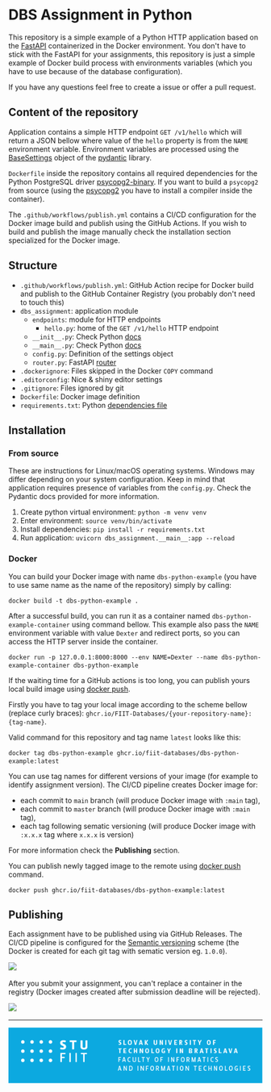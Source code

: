 # DBS Assignment in Python

This repository is a simple example of a Python HTTP application based on the [FastAPI](https://fastapi.tiangolo.com/)
containerized in the Docker environment. You don't have to stick with the FastAPI for your assignments, this repository
is just a simple example of Docker build process with environments variables (which you have to use because of the
database configuration).

If you have any questions feel free to create a issue or offer a pull request.

## Content of the repository

Application contains a simple HTTP endpoint `GET /v1/hello` which will return a JSON bellow where value of the `hello`
property is from the `NAME` environment variable. Environment variables are processed using the
[BaseSettings](https://docs.pydantic.dev/usage/settings/) object of the [pydantic](https://docs.pydantic.dev/) library.

`Dockerfile` inside the repository contains all required dependencies for the Python PostgreSQL driver
[psycopg2-binary](https://pypi.org/project/psycopg2-binary/). If you want to build a `psycopg2` from source (using the
[psycopg2](https://pypi.org/project/psycopg2/) you have to install a compiler inside the container).

The `.github/workflows/publish.yml` contains a CI/CD configuration for the Docker image build and publish using the
GitHub Actions. If you wish to build and publish the image manually check the installation section specialized for the
Docker image.

## Structure

- `.github/workflows/publish.yml`: GitHub Action recipe for Docker build and publish to the GitHub Container Registry
(you probably don't need to touch this)
- `dbs_assignment`: application module
  - `endpoints`: module for HTTP endpoints
    - `hello.py`: home of the `GET /v1/hello` HTTP endpoint
  - `__init__.py`: Check Python [docs](https://docs.python.org/3/tutorial/modules.html#packages)
  - `__main__.py`: Check Python [docs](https://docs.python.org/3/library/__main__.html)
  - `config.py`: Definition of the settings object
  - `router.py`: FastAPI [router](https://fastapi.tiangolo.com/tutorial/bigger-applications/?h=#apirouter)
- `.dockerignore`: Files skipped in the Docker `COPY` command
- `.editorconfig`: Nice & shiny editor settings
- `.gitignore`: Files ignored by git
- `Dockerfile`: Docker image definition
- `requirements.txt`: Python [dependencies file](https://pip.pypa.io/en/stable/reference/requirements-file-format/)

## Installation

### From source

These are instructions for Linux/macOS operating systems. Windows may differ depending on your system configuration.
Keep in mind that application requires presence of variables from the `config.py`. Check the Pydantic docs provided
for more information.

1. Create python virtual environment: `python -m venv venv`
2. Enter environment: `source venv/bin/activate`
3. Install dependencies: `pip install -r requirements.txt`
4. Run application: `uvicorn dbs_assignment.__main__:app --reload`

### Docker

You can build your Docker image with name `dbs-python-example` (you have to use same name as the name of the
repository) simply by calling:

```shell
docker build -t dbs-python-example .
```

After a successful build, you can run it as a container named `dbs-python-example-container` using command bellow.
This example also pass the `NAME` environment variable with value `Dexter` and redirect ports, so you can access the
HTTP server inside the container.

```shell
docker run -p 127.0.0.1:8000:8000 --env NAME=Dexter --name dbs-python-example-container dbs-python-example
```

If the waiting time for a GitHub actions is too long, you can publish yours local build image
using [docker push](https://docs.docker.com/engine/reference/commandline/push/).

Firstly you have to tag your local image according to the scheme bellow (replace curly braces):
`ghcr.io/FIIT-Databases/{your-repository-name}:{tag-name}`.

Valid command for this repository and tag name `latest` looks like this:

```shell
docker tag dbs-python-example ghcr.io/fiit-databases/dbs-python-example:latest
```

You can use tag names for different versions of your image (for example to identify assignment version). The CI/CD
pipeline creates Docker image for:

- each commit to `main` branch (will produce Docker image with `:main` tag),
- each commit to `master` branch (will produce Docker image with `:main` tag),
- each tag following sematic versioning (will produce Docker image with `:x.x.x` tag where `x.x.x` is version)

For more information check the **Publishing** section.

You can publish newly tagged image to the remote using
[docker push](https://docs.docker.com/engine/reference/commandline/push/) command.

```shell
docker push ghcr.io/fiit-databases/dbs-python-example:latest
```

## Publishing

Each assignment have to be published using via GitHub Releases. The CI/CD pipeline is configured for the [Semantic
versioning](https://semver.org/) scheme (the Docker is created for each git tag with sematic version eg. `1.0.0`).

![](docs/publish.gif)

After you submit your assignment, you can't replace a container in the registry (Docker images created after
submission deadline will be rejected).

![](docs/releases.gif)

---
![](docs/fiit.png)
